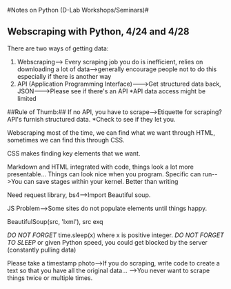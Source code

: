 #Notes on Python (D-Lab Workshops/Seminars)#

## Webscraping with Python, 4/24 and 4/28 ##
There are two ways of getting data:
1. Webscraping--> Every scraping job you do is inefficient, relies on downloading a lot of data-->generally encourage people not to do this especially if there is another way
2. API (Application Programming Interface)--->Get structured data back, JSON--->Please see if there's an API
  *API data access might be limited

##Rule of Thumb:##
If no API, you have to scrape-->Etiquette for scraping? API's furnish structured data. 
*Check to see if they let you. 

Webscraping most of the time, we can find what we want through HTML, sometimes we can find this through CSS. 

CSS makes finding key elements that we want. 

Markdown and HTML integrated with code, things look a lot more presentable... Things can look nice when you program. 
Specific can run-->You can save stages within your kernel. Better than writing 

Need request library, bs4-->Import Beautiful soup.

JS Problem-->Some sites do not populate elements until things happy. 

BeautifulSoup(src, 'lxml'), src exq

*DO NOT FORGET* time.sleep(x) where x is positive integer. *DO NOT FORGET TO SLEEP* or given Python speed, you could get blocked by the server (constantly pulling data)

Please take a timestamp photo-->If you do scraping, write code to create a text so that you have all the original data... -->You never want to scrape things twice or multiple times. 
